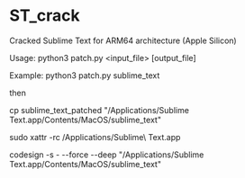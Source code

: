 # ST_crack
Cracked Sublime Text for ARM64 architecture (Apple Silicon)

Usage: python3 patch.py <input_file> [output_file]

Example:
python3 patch.py sublime_text

then

cp sublime_text_patched "/Applications/Sublime Text.app/Contents/MacOS/sublime_text"

sudo xattr -rc /Applications/Sublime\ Text.app

codesign -s - --force --deep "/Applications/Sublime Text.app/Contents/MacOS/sublime_text"
